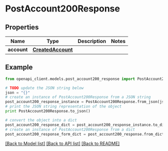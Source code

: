 # PostAccount200Response


## Properties
Name | Type | Description | Notes
------------ | ------------- | ------------- | -------------
**account** | [**CreatedAccount**](CreatedAccount.md) |  | 

## Example

```python
from openapi_client.models.post_account200_response import PostAccount200Response

# TODO update the JSON string below
json = "{}"
# create an instance of PostAccount200Response from a JSON string
post_account200_response_instance = PostAccount200Response.from_json(json)
# print the JSON string representation of the object
print PostAccount200Response.to_json()

# convert the object into a dict
post_account200_response_dict = post_account200_response_instance.to_dict()
# create an instance of PostAccount200Response from a dict
post_account200_response_form_dict = post_account200_response.from_dict(post_account200_response_dict)
```
[[Back to Model list]](../README.md#documentation-for-models) [[Back to API list]](../README.md#documentation-for-api-endpoints) [[Back to README]](../README.md)


